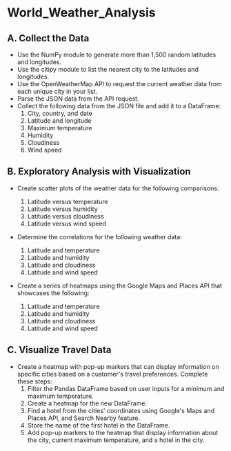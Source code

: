 # World_Weather_Analysis

## A. Collect the Data

* Use the NumPy module to generate more than 1,500 random latitudes and longitudes.
* Use the citipy module to list the nearest city to the latitudes and longitudes.
* Use the OpenWeatherMap API to request the current weather data from each unique city in your list.
* Parse the JSON data from the API request.
* Collect the following data from the JSON file and add it to a DataFrame:
    1) City, country, and date
    2) Latitude and longitude
    3) Maximum temperature
    4) Humidity
    5) Cloudiness
    6) Wind speed

## B. Exploratory Analysis with Visualization

*   Create scatter plots of the weather data for the following comparisons:
    1) Latitude versus temperature
    2) Latitude versus humidity
    3) Latitude versus cloudiness
    4) Latitude versus wind speed
    
*   Determine the correlations for the following weather data:
    1) Latitude and temperature
    2) Latitude and humidity
    3) Latitude and cloudiness
    4) Latitude and wind speed
    
*   Create a series of heatmaps using the Google Maps and Places API that showcases the following:
    1) Latitude and temperature
    2) Latitude and humidity
    3) Latitude and cloudiness
    4) Latitude and wind speed

## C. Visualize Travel Data
*   Create a heatmap with pop-up markers that can display information on specific cities based on a customer's travel preferences. Complete these steps:
    1)  Filter the Pandas DataFrame based on user inputs for a minimum and maximum temperature.
    2)  Create a heatmap for the new DataFrame.
    3)  Find a hotel from the cities' coordinates using Google's Maps and Places API, and Search Nearby feature.
    4)  Store the name of the first hotel in the DataFrame.
    5)  Add pop-up markers to the heatmap that display information about the city, current maximum temperature, and a hotel in the city.
